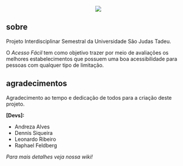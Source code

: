 <p align="center"><img src="https://i.imgur.com/wgTVPev.png"></p>


## sobre

Projeto Interdisciplinar Semestral da Universidade São Judas Tadeu.

O *Acesso Fácil* tem como objetivo trazer por meio de avaliações os melhores estabelecimentos que possuem uma boa acessibilidade para pessoas com qualquer tipo de limitação.



## agradecimentos

Agradecimento ao tempo e dedicação de todos para a criação deste projeto.

**[Devs]:**
  - Andreza Alves
  - Dennis Siqueira
  - Leonardo Ribeiro
  - Raphael Feldberg


*Para mais detalhes veja nossa wiki!*
